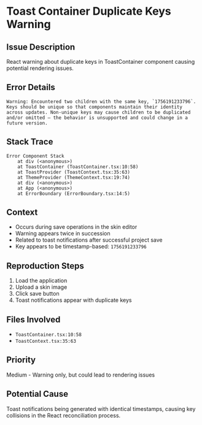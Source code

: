 # Toast Container Duplicate Keys Warning

## Issue Description
React warning about duplicate keys in ToastContainer component causing potential rendering issues.

## Error Details
```
Warning: Encountered two children with the same key, `1756191233796`. Keys should be unique so that components maintain their identity across updates. Non-unique keys may cause children to be duplicated and/or omitted — the behavior is unsupported and could change in a future version.
```

## Stack Trace
```
Error Component Stack
    at div (<anonymous>)
    at ToastContainer (ToastContainer.tsx:10:58)
    at ToastProvider (ToastContext.tsx:35:63)
    at ThemeProvider (ThemeContext.tsx:19:74)
    at div (<anonymous>)
    at App (<anonymous>)
    at ErrorBoundary (ErrorBoundary.tsx:14:5)
```

## Context
- Occurs during save operations in the skin editor
- Warning appears twice in succession
- Related to toast notifications after successful project save
- Key appears to be timestamp-based: `1756191233796`

## Reproduction Steps
1. Load the application
2. Upload a skin image
3. Click save button
4. Toast notifications appear with duplicate keys

## Files Involved
- `ToastContainer.tsx:10:58`
- `ToastContext.tsx:35:63`

## Priority
Medium - Warning only, but could lead to rendering issues

## Potential Cause
Toast notifications being generated with identical timestamps, causing key collisions in the React reconciliation process.